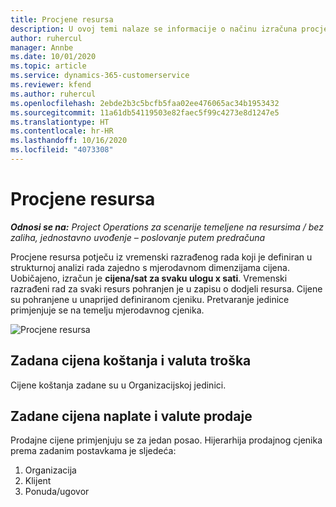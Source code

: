 ```yaml
---
title: Procjene resursa
description: U ovoj temi nalaze se informacije o načinu izračuna procjena resursa u aplikaciji Project Operations.
author: ruhercul
manager: Annbe
ms.date: 10/01/2020
ms.topic: article
ms.service: dynamics-365-customerservice
ms.reviewer: kfend
ms.author: ruhercul
ms.openlocfilehash: 2ebde2b3c5bcfb5faa02ee476065ac34b1953432
ms.sourcegitcommit: 11a61db54119503e82faec5f99c4273e8d1247e5
ms.translationtype: HT
ms.contentlocale: hr-HR
ms.lasthandoff: 10/16/2020
ms.locfileid: "4073308"
---
```

# <a name="resource-estimates"></a>Procjene resursa

_**Odnosi se na:** Project Operations za scenarije temeljene na resursima / bez zaliha, jednostavno uvođenje – poslovanje putem predračuna_

Procjene resursa potječu iz vremenski razrađenog rada koji je definiran u strukturnoj analizi rada zajedno s mjerodavnom dimenzijama cijena. Uobičajeno, izračun je **cijena/sat za svaku ulogu x sati**. Vremenski razrađeni rad za svaki resurs pohranjen je u zapisu o dodjeli resursa. Cijene su pohranjene u unaprijed definiranom cjeniku. Pretvaranje jedinice primjenjuje se na temelju mjerodavnog cjenika.

![Procjene resursa](./media/navigation12.png)

## <a name="default-cost-price-and-cost-currency"></a>Zadana cijena koštanja i valuta troška

Cijene koštanja zadane su u Organizacijskoj jedinici.

## <a name="default-bill-rate-and-sales-currency"></a>Zadane cijena naplate i valute prodaje

Prodajne cijene primjenjuju se za jedan posao. Hijerarhija prodajnog cjenika prema zadanim postavkama je sljedeća:

1. Organizacija
2. Klijent
3. Ponuda/ugovor
